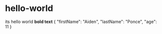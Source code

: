 # hello-world
its hello world
**bold text**
{
 "firstName": "Aiden",
 "lastName": "Ponce",
 "age": 11
 }
